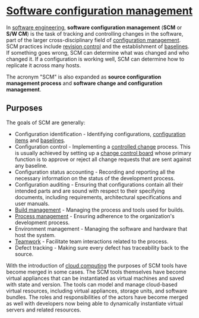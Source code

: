 # [Software configuration management](https://en.wikipedia.org/wiki/Software_configuration_management)

In [software engineering](https://en.wikipedia.org/wiki/Software_engineering), **software configuration management** (**SCM** or **S/W CM**) is the task of tracking and controlling changes in the software, part of the larger cross-disciplinary field of [configuration management](https://en.wikipedia.org/wiki/Configuration_management). SCM practices include [revision control](https://en.wikipedia.org/wiki/Revision_control) and the establishment of [baselines](https://en.wikipedia.org/wiki/Baseline_(configuration_management)). If something goes wrong, SCM can determine what was changed and who changed it. If a configuration is working well, SCM can determine how to replicate it across many hosts.

The acronym "SCM" is also expanded as **source configuration management process** and **software change and configuration management**. 

## Purposes

The goals of SCM are generally:

- Configuration identification - Identifying configurations, [configuration items](https://en.wikipedia.org/wiki/Configuration_item) and [baselines](https://en.wikipedia.org/wiki/Baseline_(configuration_management)).
- Configuration control - Implementing a [controlled change](https://en.wikipedia.org/wiki/Change_control) process. This is usually achieved by setting up a [change control board](https://en.wikipedia.org/wiki/Change_control_board) whose primary function is to approve or reject all change requests that are sent against any baseline.
- Configuration status accounting - Recording and reporting all the necessary information on the status of the development process.
- Configuration auditing - Ensuring that configurations contain all their intended parts and are sound with respect to their specifying documents, including requirements, architectural specifications and user manuals.
- [Build management](https://en.wikipedia.org/wiki/Build_management) - Managing the process and tools used for builds.
- [Process management](https://en.wikipedia.org/wiki/Process_management) - Ensuring adherence to the organization's development process.
- Environment management - Managing the software and hardware that host the system.
- [Teamwork](https://en.wikipedia.org/wiki/Teamwork) - Facilitate team interactions related to the process.
- Defect tracking - Making sure every defect has traceability back to the source.

With the introduction of [cloud computing](https://en.wikipedia.org/wiki/Cloud_computing) the purposes of SCM tools have become merged in some cases. The SCM tools themselves have become virtual appliances that can be instantiated as virtual machines and saved with state and version. The tools can model and manage cloud-based virtual resources, including virtual appliances, storage units, and software bundles. The roles and responsibilities of the actors have become merged as well with developers now being able to dynamically instantiate virtual servers and related resources.
